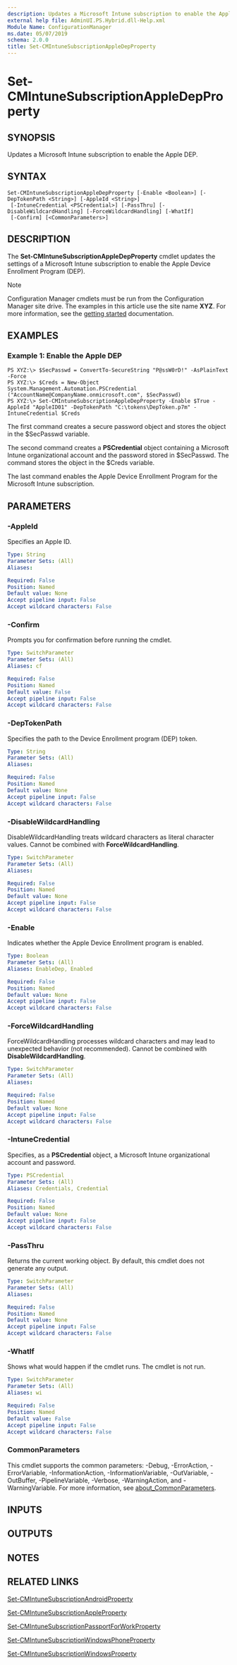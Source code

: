 ```yaml
---
description: Updates a Microsoft Intune subscription to enable the Apple DEP.
external help file: AdminUI.PS.Hybrid.dll-Help.xml
Module Name: ConfigurationManager
ms.date: 05/07/2019
schema: 2.0.0
title: Set-CMIntuneSubscriptionAppleDepProperty
---
```


# Set-CMIntuneSubscriptionAppleDepProperty

## SYNOPSIS
Updates a Microsoft Intune subscription to enable the Apple DEP.

## SYNTAX

```
Set-CMIntuneSubscriptionAppleDepProperty [-Enable <Boolean>] [-DepTokenPath <String>] [-AppleId <String>]
 [-IntuneCredential <PSCredential>] [-PassThru] [-DisableWildcardHandling] [-ForceWildcardHandling] [-WhatIf]
 [-Confirm] [<CommonParameters>]
```

## DESCRIPTION
The **Set-CMIntuneSubscriptionAppleDepProperty** cmdlet updates the settings of a Microsoft Intune subscription to enable the Apple Device Enrollment Program (DEP).

> [!NOTE]
> Configuration Manager cmdlets must be run from the Configuration Manager site drive.
> The examples in this article use the site name **XYZ**. For more information, see the
> [getting started](/powershell/sccm/overview) documentation.

## EXAMPLES

### Example 1: Enable the Apple DEP
```
PS XYZ:\> $SecPasswd = ConvertTo-SecureString "P@ssW0rD!" -AsPlainText -Force
PS XYZ:\> $Creds = New-Object System.Management.Automation.PSCredential ("AccountName@CompanyName.onmicrosoft.com", $SecPasswd)
PS XYZ:\> Set-CMIntuneSubscriptionAppleDepProperty -Enable $True -AppleId "AppleID01" -DepTokenPath "C:\tokens\DepToken.p7m" -IntuneCredential $Creds
```

The first command creates a secure password object and stores the object in the $SecPasswd variable.

The second command creates a **PSCredential** object containing a Microsoft Intune organizational account and the password stored in $SecPasswd.
The command stores the object in the $Creds variable.

The last command enables the Apple Device Enrollment Program for the Microsoft Intune subscription.

## PARAMETERS

### -AppleId
Specifies an Apple ID.

```yaml
Type: String
Parameter Sets: (All)
Aliases:

Required: False
Position: Named
Default value: None
Accept pipeline input: False
Accept wildcard characters: False
```

### -Confirm
Prompts you for confirmation before running the cmdlet.

```yaml
Type: SwitchParameter
Parameter Sets: (All)
Aliases: cf

Required: False
Position: Named
Default value: False
Accept pipeline input: False
Accept wildcard characters: False
```

### -DepTokenPath
Specifies the path to the Device Enrollment program (DEP) token.

```yaml
Type: String
Parameter Sets: (All)
Aliases:

Required: False
Position: Named
Default value: None
Accept pipeline input: False
Accept wildcard characters: False
```

### -DisableWildcardHandling
DisableWildcardHandling treats wildcard characters as literal character values. Cannot be combined with **ForceWildcardHandling**.

```yaml
Type: SwitchParameter
Parameter Sets: (All)
Aliases:

Required: False
Position: Named
Default value: None
Accept pipeline input: False
Accept wildcard characters: False
```

### -Enable
Indicates whether the Apple Device Enrollment program is enabled.

```yaml
Type: Boolean
Parameter Sets: (All)
Aliases: EnableDep, Enabled

Required: False
Position: Named
Default value: None
Accept pipeline input: False
Accept wildcard characters: False
```

### -ForceWildcardHandling
ForceWildcardHandling processes wildcard characters and may lead to unexpected behavior (not recommended). Cannot be combined with **DisableWildcardHandling**.

```yaml
Type: SwitchParameter
Parameter Sets: (All)
Aliases:

Required: False
Position: Named
Default value: None
Accept pipeline input: False
Accept wildcard characters: False
```

### -IntuneCredential
Specifies, as a **PSCredential** object, a Microsoft Intune organizational account and password.

```yaml
Type: PSCredential
Parameter Sets: (All)
Aliases: Credentials, Credential

Required: False
Position: Named
Default value: None
Accept pipeline input: False
Accept wildcard characters: False
```

### -PassThru
Returns the current working object.
By default, this cmdlet does not generate any output.

```yaml
Type: SwitchParameter
Parameter Sets: (All)
Aliases:

Required: False
Position: Named
Default value: None
Accept pipeline input: False
Accept wildcard characters: False
```

### -WhatIf
Shows what would happen if the cmdlet runs.
The cmdlet is not run.

```yaml
Type: SwitchParameter
Parameter Sets: (All)
Aliases: wi

Required: False
Position: Named
Default value: False
Accept pipeline input: False
Accept wildcard characters: False
```

### CommonParameters
This cmdlet supports the common parameters: -Debug, -ErrorAction, -ErrorVariable, -InformationAction, -InformationVariable, -OutVariable, -OutBuffer, -PipelineVariable, -Verbose, -WarningAction, and -WarningVariable. For more information, see [about_CommonParameters](https://go.microsoft.com/fwlink/?LinkID=113216).

## INPUTS

## OUTPUTS

## NOTES

## RELATED LINKS

[Set-CMIntuneSubscriptionAndroidProperty](Set-CMIntuneSubscriptionAndroidProperty.md)

[Set-CMIntuneSubscriptionAppleProperty](Set-CMIntuneSubscriptionAppleProperty.md)

[Set-CMIntuneSubscriptionPassportForWorkProperty](Set-CMIntuneSubscriptionPassportForWorkProperty.md)

[Set-CMIntuneSubscriptionWindowsPhoneProperty](Set-CMIntuneSubscriptionWindowsPhoneProperty.md)

[Set-CMIntuneSubscriptionWindowsProperty](Set-CMIntuneSubscriptionWindowsProperty.md)
